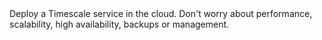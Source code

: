 <Highlight type="cloud" header="Want to skip these steps?" button="Try for free">
Deploy a Timescale service in the cloud. Don't worry about performance, scalability, high availability, backups or management.
</Highlight>

